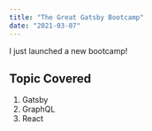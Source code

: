```yaml
---
title: "The Great Gatsby Bootcamp"
date: "2021-03-07"
---
```


I just launched a new bootcamp!

## Topic Covered

1. Gatsby
2. GraphQL
3. React
